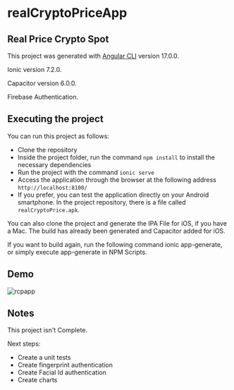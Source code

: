 # realCryptoPriceApp
## Real Price Crypto Spot

This project was generated with [Angular CLI](https://github.com/angular/angular-cli) version 17.0.0.

Ionic version 7.2.0.

Capacitor version 6.0.0.

Firebase Authentication.

## Executing the project

You can run this project as follows:

- Clone the repository
- Inside the project folder, run the command `npm install` to install the necessary dependencies
- Run the project with the command `ionic serve`
- Access the application through the browser at the following address `http://localhost:8100/`
- If you prefer, you can test the application directly on your Android smartphone. In the project repository, there is a file called `realCryptoPrice.apk`.

You can also clone the project and generate the IPA File for iOS, if you have a Mac. The build has already been generated and Capacitor added for iOS.

If you want to build again, run the following command ionic app-generate, or simply execute app-generate in NPM Scripts.

## Demo

![rcpapp](https://github.com/leosfalsim/realCryptoPrice/assets/110071343/23ff723a-48f9-4afe-9701-e7187fedf78a)


## Notes

This project isn't Complete.

Next steps:

- Create a unit tests
- Create fingerprint authentication
- Create Facial Id authentication
- Create charts
